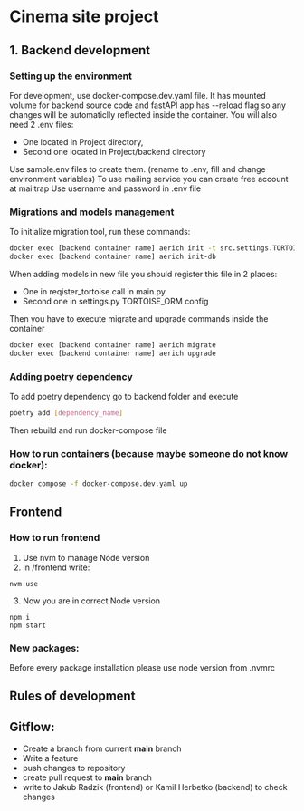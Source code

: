 # Cinema site project

## 1. Backend development

### Setting up the environment

For development, use docker-compose.dev.yaml file. It has mounted volume for backend source code and fastAPI app has --reload flag so any changes will be automaticlly reflected inside the container.
You will also need 2 .env files:

- One located in Project directory,
- Second one located in Project/backend directory

Use sample.env files to create them. (rename to .env, fill and change environment variables)
To use mailing service you can create free account at mailtrap
Use username and password in .env file

### Migrations and models management

To initialize migration tool, run these commands:

```bash
docker exec [backend container name] aerich init -t src.settings.TORTOISE_ORM
docker exec [backend container name] aerich init-db
```

When adding models in new file you should register this file in 2 places:

- One in reqister_tortoise call in main.py
- Second one in settings.py TORTOISE_ORM config

Then you have to execute migrate and upgrade commands inside the container

```bash
docker exec [backend container name] aerich migrate
docker exec [backend container name] aerich upgrade
```

### Adding poetry dependency

To add poetry dependency go to backend folder and execute

```bash
poetry add [dependency_name]
```

Then rebuild and run docker-compose file

### How to run containers (because maybe someone do not know docker):

```zsh
docker compose -f docker-compose.dev.yaml up
```

## Frontend

### How to run frontend

1. Use nvm to manage Node version
2. In /frontend write:

```
nvm use
```

3. Now you are in correct Node version

```
npm i
npm start
```

### New packages:

Before every package installation please use node version from .nvmrc

## Rules of development

## Gitflow:

- Create a branch from current **main** branch
- Write a feature
- push changes to repository
- create pull request to **main** branch
- write to Jakub Radzik (frontend) or Kamil Herbetko (backend) to check changes
